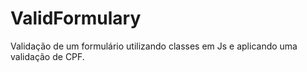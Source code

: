 # ValidFormulary
Validação de um formulário utilizando classes em Js e aplicando uma validação de CPF.
